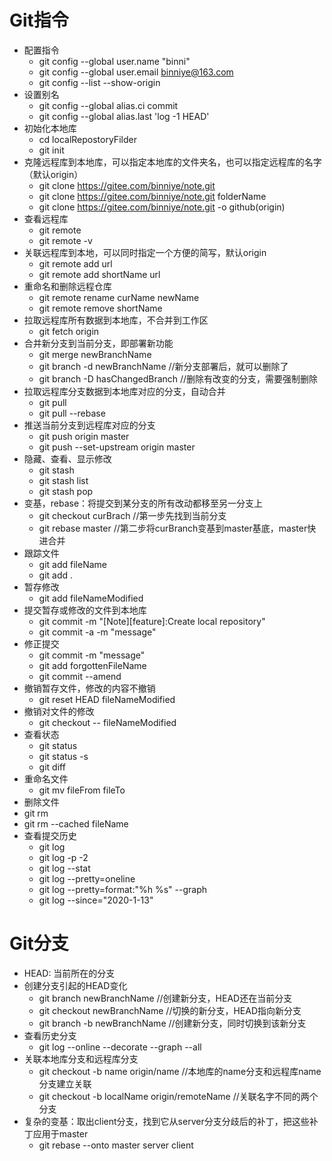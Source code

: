 # Git指令  
  * 配置指令  
    * git config --global user.name "binni"  
    * git config --global user.email binniye@163.com  
    * git config --list --show-origin  
  * 设置别名  
    * git config --global alias.ci commit
    * git config --global alias.last 'log -1 HEAD'
  * 初始化本地库  
    * cd localRepostoryFilder  
    * git init
  * 克隆远程库到本地库，可以指定本地库的文件夹名，也可以指定远程库的名字（默认origin）  
    * git clone https://gitee.com/binniye/note.git
    * git clone https://gitee.com/binniye/note.git folderName  
    * git clone https://gitee.com/binniye/note.git -o github(origin)
  * 查看远程库  
    * git remote
    * git remote -v  
  * 关联远程库到本地，可以同时指定一个方便的简写，默认origin  
    * git remote add url
    * git remote add shortName url  
  * 重命名和删除远程仓库  
    * git remote rename curName newName
    * git remote remove shortName  
  * 拉取远程库所有数据到本地库，不合并到工作区  
    * git fetch origin  
  * 合并新分支到当前分支，即部署新功能  
    * git merge newBranchName
    * git branch -d newBranchName  //新分支部署后，就可以删除了
    * git branch -D hasChangedBranch  //删除有改变的分支，需要强制删除
  * 拉取远程库分支数据到本地库对应的分支，自动合并  
    * git pull  
    * git pull  --rebase
  * 推送当前分支到远程库对应的分支  
    * git push origin master  
    * git push --set-upstream origin master
  * 隐藏、查看、显示修改  
    * git stash
    * git stash list
    * git stash pop  
  * 变基，rebase：将提交到某分支的所有改动都移至另一分支上
    * git checkout curBrach //第一步先找到当前分支
    * git rebase master  //第二步将curBranch变基到master基底，master快进合并
  * 跟踪文件  
    * git add fileName
    * git add .
  * 暂存修改  
    * git add fileNameModified
  * 提交暂存或修改的文件到本地库  
    * git commit -m "[Note][feature]:Create local repository"
    * git commit -a -m "message"
  * 修正提交  
    * git commit -m "message"
    * git add forgottenFileName
    * git commit --amend  
  * 撤销暂存文件，修改的内容不撤销  
    * git reset HEAD fileNameModified  
  * 撤销对文件的修改  
    * git checkout -- fileNameModified
  * 查看状态  
    * git status
    * git status -s
    * git diff  
  * 重命名文件  
    * git mv fileFrom fileTo  
  * 删除文件  
   * git rm
   * git rm --cached fileName  
  * 查看提交历史  
    * git log
    * git log -p -2
    * git log --stat
    * git log --pretty=oneline
    * git log --pretty=format:"%h %s" --graph
    * git log --since="2020-1-13"  

# Git分支  
  * HEAD: 当前所在的分支  
  * 创建分支引起的HEAD变化  
    * git branch newBranchName //创建新分支，HEAD还在当前分支
    * git checkout newBranchName  //切换的新分支，HEAD指向新分支  
    * git branch -b newBranchName  //创建新分支，同时切换到该新分支
  * 查看历史分支  
    * git log --online --decorate --graph --all  
  * 关联本地库分支和远程库分支  
    * git checkout -b name origin/name  //本地库的name分支和远程库name分支建立关联
    * git checkout -b localName origin/remoteName  //关联名字不同的两个分支  
  * 复杂的变基：取出client分支，找到它从server分支分歧后的补丁，把这些补丁应用于master  
    * git rebase --onto master server client
